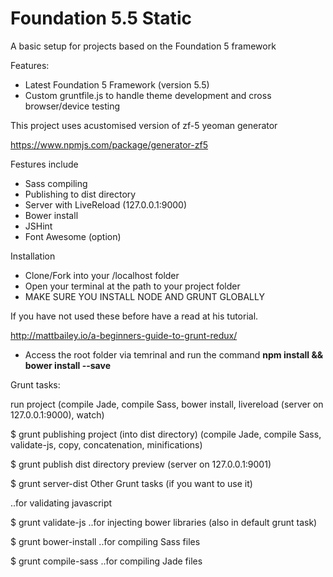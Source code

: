 # Foundation 5.5 Static #



A basic setup for projects based on the Foundation 5 framework

Features:

* Latest Foundation 5 Framework (version 5.5)
* Custom gruntfile.js to handle theme development and cross browser/device testing


This project uses acustomised version of zf-5 yeoman generator

https://www.npmjs.com/package/generator-zf5

Festures include

* Sass compiling
* Publishing to dist directory
* Server with LiveReload (127.0.0.1:9000)
* Bower install
* JSHint
* Font Awesome (option)


Installation

* Clone/Fork into your /localhost folder 
* Open your terminal at the path to your project folder
* MAKE SURE YOU INSTALL NODE AND GRUNT GLOBALLY

If you have not used these before have a read at his tutorial.

http://mattbailey.io/a-beginners-guide-to-grunt-redux/


* Access the root folder via temrinal and run the command **npm install && bower install --save**


Grunt tasks:

run project (compile Jade, compile Sass, bower install, livereload (server on 127.0.0.1:9000), watch)

$ grunt
publishing project (into dist directory) (compile Jade, compile Sass, validate-js, copy, concatenation, minifications)

$ grunt publish
dist directory preview (server on 127.0.0.1:9001)

$ grunt server-dist
Other Grunt tasks (if you want to use it)

..for validating javascript

$ grunt validate-js
..for injecting bower libraries (also in default grunt task)

$ grunt bower-install
..for compiling Sass files

$ grunt compile-sass
..for compiling Jade files



